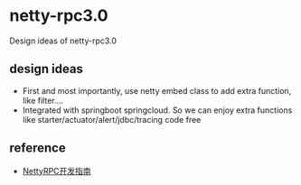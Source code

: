 # netty-rpc3.0
Design ideas of netty-rpc3.0

## design ideas

  * First and most importantly, use netty embed class to add extra function, like filter....
  * Integrated with springboot springcloud. So we can enjoy extra functions like starter/actuator/alert/jdbc/tracing code free
  
## reference
  * [NettyRPC开发指南](https://github.com/tang-jie/NettyRPC/wiki/NettyRPC%E5%BC%80%E5%8F%91%E6%8C%87%E5%8D%97)
